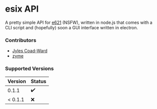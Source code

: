 # esix API
A pretty simple API for [e621](https://e621.net) (NSFW), written in node.js that comes with a CLI script and (hopefully) soon a GUI interface written in electron.

### Contributors
- [Jyles Coad-Ward](https://github.com/jylescoad-ward)
- [zyme](https://github.com/zyme-xd)

### Supported Versions
| Version | Status |
| - | - |
| 0.1.1 | :heavy_check_mark: |
| < 0.1.1 | :x: |
